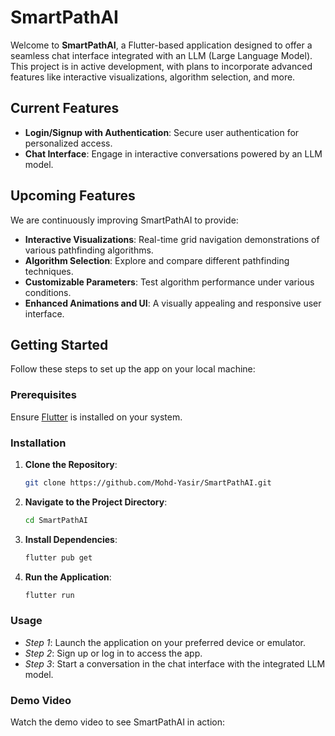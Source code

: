 # SmartPathAI

Welcome to **SmartPathAI**, a Flutter-based application designed to offer a seamless chat interface integrated with an LLM (Large Language Model). This project is in active development, with plans to incorporate advanced features like interactive visualizations, algorithm selection, and more.

## Current Features

- **Login/Signup with Authentication**: Secure user authentication for personalized access.
- **Chat Interface**: Engage in interactive conversations powered by an LLM model.

## Upcoming Features

We are continuously improving SmartPathAI to provide:

- **Interactive Visualizations**: Real-time grid navigation demonstrations of various pathfinding algorithms.
- **Algorithm Selection**: Explore and compare different pathfinding techniques.
- **Customizable Parameters**: Test algorithm performance under various conditions.
- **Enhanced Animations and UI**: A visually appealing and responsive user interface.

## Getting Started

Follow these steps to set up the app on your local machine:

### Prerequisites

Ensure [Flutter](https://flutter.dev/docs/get-started/install) is installed on your system.

### Installation

1. **Clone the Repository**:
   ```bash
   git clone https://github.com/Mohd-Yasir/SmartPathAI.git
2. **Navigate to the Project Directory**:
   ```bash
   cd SmartPathAI
3. **Install Dependencies**:
   ```bash
   flutter pub get
4. **Run the Application**:
   ```bash
   flutter run

### Usage

- *Step 1*: Launch the application on your preferred device or emulator.
- *Step 2*: Sign up or log in to access the app.
- *Step 3*: Start a conversation in the chat interface with the integrated LLM model.

### Demo Video

Watch the demo video to see SmartPathAI in action:
